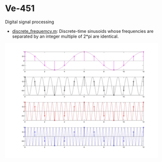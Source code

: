 # Ve-451
Digital signal processing

- [discrete_frequemcy.m](https://github.com/YunyyYY/Ve451/blob/master/discrete_frequency.m): Discrete-time sinusoids whose frequencies are separated by an integer multiple of 2\*pi are identical.
<img src='discrete_frequency.jpg' width = 700/>
